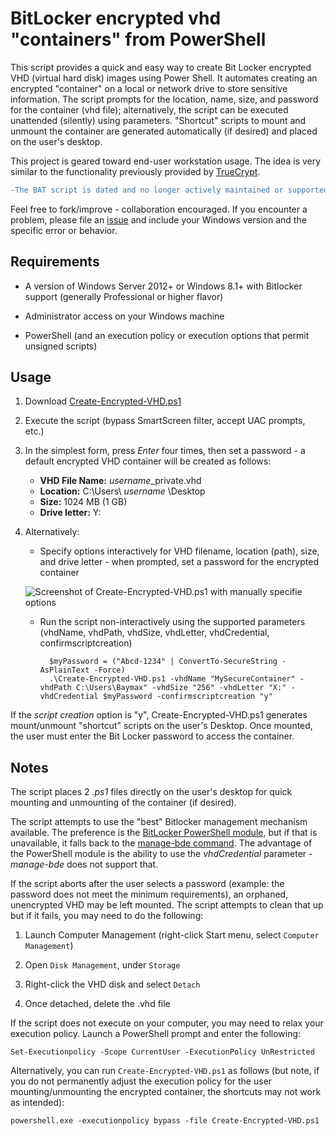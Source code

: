 # BitLocker encrypted vhd "containers" from PowerShell
This script provides a quick and easy way to create Bit Locker encrypted VHD (virtual hard disk) images using Power Shell. It automates creating an encrypted "container" on a local or network drive to store sensitive information. The script prompts for the location, name, size, and password for the container (vhd file); alternatively, the script can be executed unattended (silently) using parameters. "Shortcut" scripts to mount and unmount the container are generated automatically (if desired) and placed on the user's desktop. 

This project is geared toward end-user workstation usage. The idea is very similar to the functionality previously provided by [TrueCrypt](https://en.wikipedia.org/wiki/TrueCrypt).

```diff
-The BAT script is dated and no longer actively maintained or supported.
```

Feel free to fork/improve - collaboration encouraged. If you encounter a problem, please file an [issue](https://github.com/neil-sabol/bitlocker-encrypted-vhd-from-batch-or-powershell/issues/new/choose) and include your Windows version and the specific error or behavior.


## Requirements
- A version of Windows Server 2012+ or Windows 8.1+ with Bitlocker support (generally Professional or higher flavor)

- Administrator access on your Windows machine

- PowerShell (and an execution policy or execution options that permit unsigned scripts)


## Usage
1. Download [Create-Encrypted-VHD.ps1](https://raw.githubusercontent.com/neil-sabol/bitlocker-encrypted-vhd-from-batch-or-powershell/master/Create-Encrypted-VHD.ps1)

2. Execute the script (bypass SmartScreen filter, accept UAC prompts, etc.)

3. In the simplest form, press *Enter* four times, then set a password - a default encrypted VHD container will be created as follows:

    * **VHD File Name:** *username*_private.vhd
    * **Location:** C:\Users\ *username* \Desktop
    * **Size:** 1024 MB (1 GB)
    * **Drive letter:** Y:

4. Alternatively:
    * Specify options interactively for VHD filename, location (path), size, and drive letter - when prompted, set a password for the encrypted container

    ![Screenshot of Create-Encrypted-VHD.ps1 with manually specifie options](https://blog.neilsabol.site/images/create-encrypted-VHD-screenshot-with-options.png)

    * Run the script non-interactively using the supported parameters (vhdName, vhdPath, vhdSize, vhdLetter, vhdCredential, confirmscriptcreation)

            $myPassword = ("Abcd-1234" | ConvertTo-SecureString -AsPlainText -Force)
            .\Create-Encrypted-VHD.ps1 -vhdName "MySecureContainer" -vhdPath C:\Users\Baymax" -vhdSize "256" -vhdLetter "X:" -vhdCredential $myPassword -confirmscriptcreation "y"

If the *script creation* option is "y", Create-Encrypted-VHD.ps1 generates mount/unmount "shortcut" scripts on the user's Desktop. Once mounted, the user must enter the Bit Locker password to access the container.


## Notes
The script places 2 *.ps1* files directly on the user's desktop for quick mounting and unmounting of the container (if desired).

The script attempts to use the "best" Bitlocker management mechanism available. The preference is the [BitLocker PowerShell module](https://docs.microsoft.com/en-us/powershell/module/bitlocker/?view=win10-ps), but if that is unavailable, it falls back to the [manage-bde command](https://docs.microsoft.com/en-us/windows-server/administration/windows-commands/manage-bde). The advantage of the PowerShell module is the ability to use the *vhdCredential* parameter - *manage-bde* does not support that.

If the script aborts after the user selects a password (example: the password does not meet the minimum requirements), an orphaned, unencrypted VHD may be left mounted. The script attempts to clean that up but if it fails, you may need to do the following:

1. Launch Computer Management (right-click Start menu, select `Computer Management`)

2. Open `Disk Management`, under `Storage`

3. Right-click the VHD disk and select `Detach`

4. Once detached, delete the .vhd file


If the script does not execute on your computer, you may need to relax your execution policy. Launch a PowerShell prompt and enter the following:

```
Set-Executionpolicy -Scope CurrentUser -ExecutionPolicy UnRestricted
```

Alternatively, you can run `Create-Encrypted-VHD.ps1` as follows (but note, if you do not permanently adjust the execution policy for the user mounting/unmounting the encrypted container, the shortcuts may not work as intended):

```
powershell.exe -executionpolicy bypass -file Create-Encrypted-VHD.ps1
```
